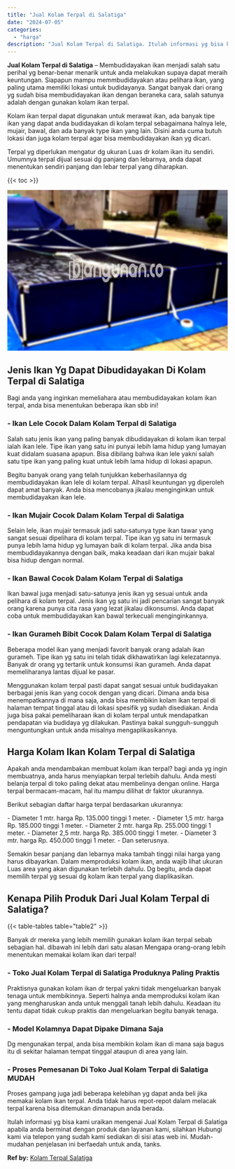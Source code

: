 ```yaml
---
title: "Jual Kolam Terpal di Salatiga"
date: "2024-07-05"
categories: 
  - "harga"
description: "Jual Kolam Terpal di Salatiga. Itulah informasi yg bisa kami uraikan mengenai Jual Kolam Terpal di Salatiga apabila anda berminat dengan produk dan layanan k..."
---
```


**Jual Kolam Terpal di Salatiga** – Membudidayakan ikan menjadi salah satu perihal yg benar-benar menarik untuk anda melakukan supaya dapat meraih keuntungan. Siapapun mampu memmbudidayakan atau pelihara ikan, yang paling utama memiliki lokasi untuk budidayanya. Sangat banyak dari orang yg sudah bisa membudidayakan ikan dengan beraneka cara, salah satunya adalah dengan gunakan kolam ikan terpal.

Kolam ikan terpal dapat digunakan untuk merawat ikan, ada banyak tipe ikan yang dapat anda budidayakan di kolam terpal sebagaimana halnya lele, mujair, bawal, dan ada banyak type ikan yang lain. Disini anda cuma butuh lokasi dan juga kolam terpal agar bisa membudidayakan ikan yg dicari.

Terpal yg diperlukan mengatur dg ukuran Luas dr kolam ikan itu sendiri. Umumnya terpal dijual sesuai dg panjang dan lebarnya, anda dapat menentukan sendiri panjang dan lebar terpal yang diharapkan.

{{< toc >}}

![Jual Kolam Terpal di Salatiga](/images/jual-kolam-terpal-48.png)

## Jenis Ikan Yg Dapat Dibudidayakan Di Kolam Terpal di Salatiga

Bagi anda yang inginkan memeliahara atau membudidayakan kolam ikan terpal, anda bisa menentukan beberapa ikan sbb ini!

### \- Ikan Lele Cocok Dalam Kolam Terpal di Salatiga

Salah satu jenis ikan yang paling banyak dibudidayakan di kolam ikan terpal ialah ikan lele. Tipe ikan yang satu ini punyai lebih lama hidup yang lumayan kuat didalam suasana apapun. Bisa dibilang bahwa ikan lele yakni salah satu tipe ikan yang paling kuat untuk lebih lama hidup di lokasi apapun.

Begitu banyak orang yang telah tunjukkan keberhasilannya dg membudidayakan ikan lele di kolam terpal. Alhasil keuntungan yg diperoleh dapat amat banyak. Anda bisa mencobanya jikalau menginginkan untuk membudidayakan ikan lele.

### \- Ikan Mujair Cocok Dalam Kolam Terpal di Salatiga

Selain lele, ikan mujair termasuk jadi satu-satunya type ikan tawar yang sangat sesuai dipelihara di kolam terpal. Tipe ikan yg satu ini termasuk punya lebih lama hidup yg lumayan baik di kolam terpal. Jika anda bisa membudidayakannya dengan baik, maka keadaan dari ikan mujair bakal bisa hidup dengan normal.

### \- Ikan Bawal Cocok Dalam Kolam Terpal di Salatiga

Ikan bawal juga menjadi satu-satunya jenis ikan yg sesuai untuk anda pelihara di kolam terpal. Jenis ikan yg satu ini jadi pencarian sangat banyak orang karena punya cita rasa yang lezat jikalau dikonsumsi. Anda dapat coba untuk membudidayakan kan bawal terkecuali menginginkannya.

### \- Ikan Gurameh Bibit Cocok Dalam Kolam Terpal di Salatiga

Beberapa model ikan yang menjadi favorit banyak orang adalah ikan gurameh. Tipe ikan yg satu ini telah tidak dikhawatirkan lagi kelezatannya. Banyak dr orang yg tertarik untuk konsumsi ikan gurameh. Anda dapat memeliharanya lantas dijual ke pasar.

Menggunakan kolam terpal pasti dapat sangat sesuai untuk budidayakan berbagai jenis ikan yang cocok dengan yang dicari. Dimana anda bisa menempatkannya di mana saja, anda bisa membikin kolam ikan terpal di halaman tempat tinggal atau di lokasi spesifik yg sudah disediakan. Anda juga bisa pakai pemeliharaan ikan di kolam terpal untuk mendapatkan pendapatan via budidaya yg dilakukan. Pastinya bakal sungguh-sungguh menguntungkan untuk anda misalnya mengaplikasikannya.

## Harga Kolam Ikan Kolam Terpal di Salatiga

Apakah anda mendambakan membuat kolam ikan terpal? bagi anda yg ingin membuatnya, anda harus menyiapkan terpal terlebih dahulu. Anda mesti belanja terpal di toko paling dekat atau membelinya dengan online. Harga terpal bermacam-macam, hal itu mampu dilihat dr faktor ukurannya.

Berikut sebagian daftar harga terpal berdasarkan ukurannya:

\- Diameter 1 mtr. harga Rp. 135.000 tinggi 1 meter. - Diameter 1,5 mtr. harga Rp. 185.000 tinggi 1 meter. - Diameter 2 mtr. harga Rp. 255.000 tinggi 1 meter. - Diameter 2,5 mtr. harga Rp. 385.000 tinggi 1 meter. - Diameter 3 mtr. harga Rp. 450.000 tinggi 1 meter. - Dan seterusnya.

Semakin besar panjang dan lebarnya maka tambah tinggi nilai harga yang harus dibayarkan. Dalam memproduksi kolam ikan, anda wajib lihat ukuran Luas area yang akan digunakan terlebih dahulu. Dg begitu, anda dapat memilih terpal yg sesuai dg kolam ikan terpal yang diaplikasikan.

## Kenapa Pilih Produk Dari Jual Kolam Terpal di Salatiga?

{{< table-tables table="table2" >}}

Banyak dr mereka yang lebih memilih gunakan kolam ikan terpal sebab sebagian hal. dibawah ini lebih dari satu alasan Mengapa orang-orang lebih menentukan memakai kolam ikan dari terpal!

### \- Toko Jual Kolam Terpal di Salatiga Produknya Paling Praktis

Praktisnya gunakan kolam ikan dr terpal yakni tidak mengeluarkan banyak tenaga untuk membikinnya. Seperti halnya anda memproduksi kolam ikan yang mengharuskan anda untuk menggali tanah lebih dahulu. Keadaan itu tentu dapat tidak cukup praktis dan mengeluarkan begitu banyak tenaga.

### \- Model Kolamnya Dapat Dipake Dimana Saja

Dg mengunakan terpal, anda bisa membikin kolam ikan di mana saja bagus itu di sekitar halaman tempat tinggal ataupun di area yang lain.

### \- Proses Pemesanan Di Toko Jual Kolam Terpal di Salatiga MUDAH

Proses gampang juga jadi beberapa kelebihan yg dapat anda beli jika memakai kolam ikan terpal. Anda tidak harus repot-repot dalam melacak terpal karena bisa ditemukan dimanapun anda berada.

Itulah informasi yg bisa kami uraikan mengenai Jual Kolam Terpal di Salatiga apabila anda berminat dengan produk dan layanan kami, silahkan Hubungi kami via telepon yang sudah kami sediakan di sisi atas web ini. Mudah-mudahan penjelasan ini berfaedah untuk anda, tanks.

**Ref by:** [Kolam Terpal Salatiga](https://id.wikipedia.org/wiki/Kolam)
